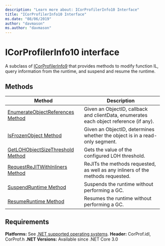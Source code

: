```yaml
---
description: "Learn more about: ICorProfilerInfo10 Interface"
title: "ICorProfilerInfo10 Interface"
ms.date: "08/06/2019"
author: "davmason"
ms.author: "davmason"
---
```

# ICorProfilerInfo10 interface

A subclass of [ICorProfilerInfo9](icorprofilerinfo9-interface.md) that provides methods to modify function IL, query information from the runtime, and suspend and resume the runtime.

## Methods

| Method|Description|
| ------------|-----------------|
|[EnumerateObjectReferences Method](icorprofilerinfo10-enumerateobjectreferences-method.md)|Given an ObjectID, callback and clientData, enumerates each object reference (if any). |
|[IsFrozenObject Method](icorprofilerinfo10-isfrozenobject-method.md)|Given an ObjectID, determines whether the object is in a read-only segment. |
|[GetLOHObjectSizeThreshold Method](icorprofilerinfo10-getlohobjectsizethreshold-method.md)|Gets the value of the configured LOH threshold. |
|[RequestReJITWithInliners Method](icorprofilerinfo10-requestrejitwithinliners-method.md)| ReJITs the methods requested, as well as any inliners of the methods requested.  |
|[SuspendRuntime Method](icorprofilerinfo10-suspendruntime-method.md)| Suspends the runtime without performing a GC. |
|[ResumeRuntime Method](icorprofilerinfo10-resumeruntime-method.md)| Resumes the runtime without performing a GC. |

## Requirements

**Platforms:** See [.NET supported operating systems](https://github.com/dotnet/core/blob/main/os-lifecycle-policy.md).
**Header:** CorProf.idl, CorProf.h
**.NET Versions:** Available since .NET Core 3.0
